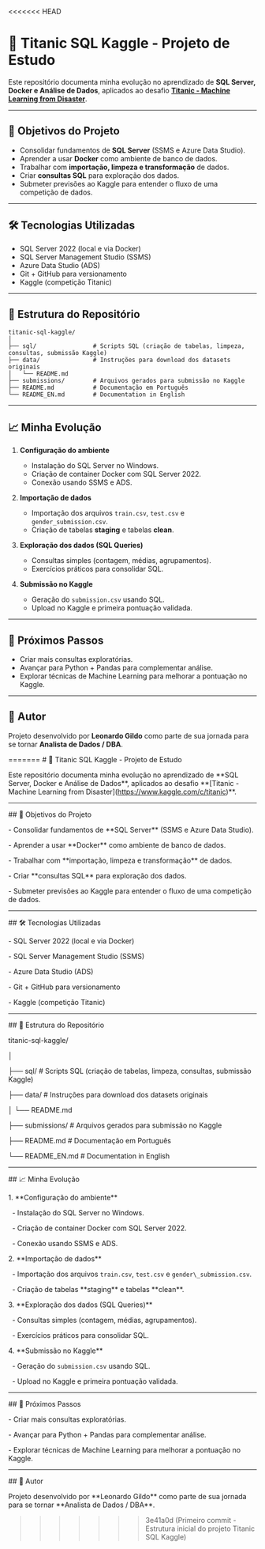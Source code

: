 <<<<<<< HEAD
# 🚢 Titanic SQL Kaggle - Projeto de Estudo

Este repositório documenta minha evolução no aprendizado de **SQL Server, Docker e Análise de Dados**, aplicados ao desafio **[Titanic - Machine Learning from Disaster](https://www.kaggle.com/c/titanic)**.

---

## 📌 Objetivos do Projeto
- Consolidar fundamentos de **SQL Server** (SSMS e Azure Data Studio).  
- Aprender a usar **Docker** como ambiente de banco de dados.  
- Trabalhar com **importação, limpeza e transformação** de dados.  
- Criar **consultas SQL** para exploração dos dados.  
- Submeter previsões ao Kaggle para entender o fluxo de uma competição de dados.  

---

## 🛠️ Tecnologias Utilizadas
- SQL Server 2022 (local e via Docker)  
- SQL Server Management Studio (SSMS)  
- Azure Data Studio (ADS)  
- Git + GitHub para versionamento  
- Kaggle (competição Titanic)  

---

## 📂 Estrutura do Repositório
```text
titanic-sql-kaggle/
│
├── sql/                # Scripts SQL (criação de tabelas, limpeza, consultas, submissão Kaggle)
├── data/               # Instruções para download dos datasets originais
│   └── README.md
├── submissions/        # Arquivos gerados para submissão no Kaggle
├── README.md           # Documentação em Português
└── README_EN.md        # Documentation in English
```

---

## 📈 Minha Evolução
1. **Configuração do ambiente**  
   - Instalação do SQL Server no Windows.  
   - Criação de container Docker com SQL Server 2022.  
   - Conexão usando SSMS e ADS.  

2. **Importação de dados**  
   - Importação dos arquivos `train.csv`, `test.csv` e `gender_submission.csv`.  
   - Criação de tabelas **staging** e tabelas **clean**.  

3. **Exploração dos dados (SQL Queries)**  
   - Consultas simples (contagem, médias, agrupamentos).  
   - Exercícios práticos para consolidar SQL.  

4. **Submissão no Kaggle**  
   - Geração do `submission.csv` usando SQL.  
   - Upload no Kaggle e primeira pontuação validada.  

---

## 🚀 Próximos Passos
- Criar mais consultas exploratórias.  
- Avançar para Python + Pandas para complementar análise.  
- Explorar técnicas de Machine Learning para melhorar a pontuação no Kaggle.  

---

## 👤 Autor
Projeto desenvolvido por **Leonardo Gildo** como parte de sua jornada para se tornar **Analista de Dados / DBA**.  


=======
\# 🚢 Titanic SQL Kaggle - Projeto de Estudo



Este repositório documenta minha evolução no aprendizado de \*\*SQL Server, Docker e Análise de Dados\*\*, aplicados ao desafio \*\*\[Titanic - Machine Learning from Disaster](https://www.kaggle.com/c/titanic)\*\*.



---



\## 📌 Objetivos do Projeto

\- Consolidar fundamentos de \*\*SQL Server\*\* (SSMS e Azure Data Studio).  

\- Aprender a usar \*\*Docker\*\* como ambiente de banco de dados.  

\- Trabalhar com \*\*importação, limpeza e transformação\*\* de dados.  

\- Criar \*\*consultas SQL\*\* para exploração dos dados.  

\- Submeter previsões ao Kaggle para entender o fluxo de uma competição de dados.  



---



\## 🛠️ Tecnologias Utilizadas

\- SQL Server 2022 (local e via Docker)  

\- SQL Server Management Studio (SSMS)  

\- Azure Data Studio (ADS)  

\- Git + GitHub para versionamento  

\- Kaggle (competição Titanic)  



---



\## 📂 Estrutura do Repositório



titanic-sql-kaggle/

│

├── sql/ # Scripts SQL (criação de tabelas, limpeza, consultas, submissão Kaggle)

├── data/ # Instruções para download dos datasets originais

│ └── README.md

├── submissions/ # Arquivos gerados para submissão no Kaggle

├── README.md # Documentação em Português

└── README\_EN.md # Documentation in English





---



\## 📈 Minha Evolução

1\. \*\*Configuração do ambiente\*\*  

&nbsp;  - Instalação do SQL Server no Windows.  

&nbsp;  - Criação de container Docker com SQL Server 2022.  

&nbsp;  - Conexão usando SSMS e ADS.  



2\. \*\*Importação de dados\*\*  

&nbsp;  - Importação dos arquivos `train.csv`, `test.csv` e `gender\_submission.csv`.  

&nbsp;  - Criação de tabelas \*\*staging\*\* e tabelas \*\*clean\*\*.  



3\. \*\*Exploração dos dados (SQL Queries)\*\*  

&nbsp;  - Consultas simples (contagem, médias, agrupamentos).  

&nbsp;  - Exercícios práticos para consolidar SQL.  



4\. \*\*Submissão no Kaggle\*\*  

&nbsp;  - Geração do `submission.csv` usando SQL.  

&nbsp;  - Upload no Kaggle e primeira pontuação validada.  



---



\## 🚀 Próximos Passos

\- Criar mais consultas exploratórias.  

\- Avançar para Python + Pandas para complementar análise.  

\- Explorar técnicas de Machine Learning para melhorar a pontuação no Kaggle.  



---



\## 👤 Autor

Projeto desenvolvido por \*\*Leonardo Gildo\*\* como parte de sua jornada para se tornar \*\*Analista de Dados / DBA\*\*.  





>>>>>>> 3e41a0d (Primeiro commit - Estrutura inicial do projeto Titanic SQL Kaggle)
